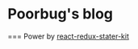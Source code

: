 # Poorbug's blog
===
Power by [react-redux-stater-kit](https://github.com/davezuko/react-redux-starter-kit)